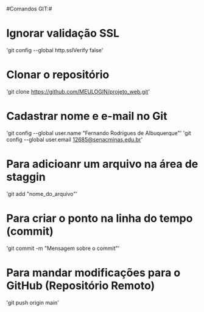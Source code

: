 #Comandos GIT:#

# Ignorar validação SSL
 'git config --global http.sslVerify false'

# Clonar o repositório
 'git clone https://github.com/MEULOGIN/projeto_web.git'

# Cadastrar nome e e-mail no Git
 'git config --global user.name "Fernando Rodrigues de Albuquerque"'
 'git config --global user.email 12685@senacminas.edu.br'

# Para adicioanr um arquivo na área de staggin
 'git add "nome_do_arquivo"'

# Para criar o ponto na linha do tempo (commit)
 'git commit -m "Mensagem sobre o commit"'

# Para mandar modificações para o GitHub (Repositório Remoto)
 'git push origin main'